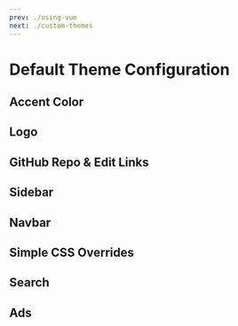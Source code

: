 ```yaml
---
prev: ./using-vue
next: ./custom-themes
---
```


# Default Theme Configuration

## Accent Color

## Logo

## GitHub Repo & Edit Links

## Sidebar

## Navbar

## Simple CSS Overrides

## Search

## Ads

